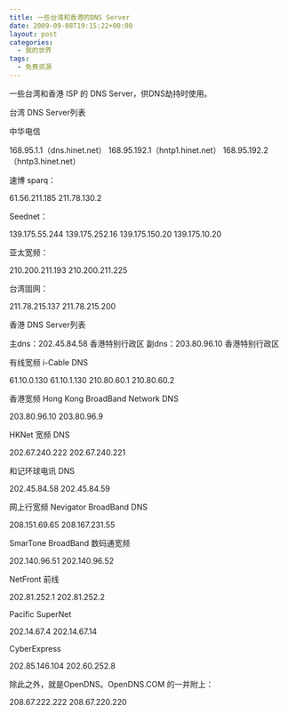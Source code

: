 ```yaml
---
title: 一些台湾和香港的DNS Server
date: 2009-09-08T19:15:22+00:00
layout: post
categories:
  - 我的世界
tags:
  - 免费资源
---
```

一些台湾和香港 ISP 的 DNS Server，供DNS劫持时使用。

台湾 DNS Server列表

中华电信

168.95.1.1（dns.hinet.net）
168.95.192.1（hntp1.hinet.net）
168.95.192.2（hntp3.hinet.net）

速博 sparq：

61.56.211.185
211.78.130.2
<!--more-->
Seednet：

139.175.55.244
139.175.252.16
139.175.150.20
139.175.10.20

亚太宽频：

210.200.211.193
210.200.211.225

台湾固网：

211.78.215.137
211.78.215.200

香港 DNS Server列表

主dns：202.45.84.58 香港特别行政区
副dns：203.80.96.10 香港特别行政区

有线宽频 i-Cable DNS

61.10.0.130
61.10.1.130
210.80.60.1
210.80.60.2

香港宽频 Hong Kong BroadBand Network DNS

203.80.96.10
203.80.96.9

HKNet 宽频 DNS

202.67.240.222
202.67.240.221

和记环球电讯 DNS

202.45.84.58
202.45.84.59

网上行宽频 Nevigator BroadBand DNS

208.151.69.65
208.167.231.55

SmarTone BroadBand 数码通宽频

202.140.96.51
202.140.96.52

NetFront 前线

202.81.252.1
202.81.252.2

Pacific SuperNet

202.14.67.4
202.14.67.14

CyberExpress

202.85.146.104
202.60.252.8

除此之外，就是OpenDNS。OpenDNS.COM 的一并附上：

208.67.222.222
208.67.220.220